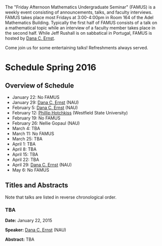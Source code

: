 The "Friday Afternoon Mathematics Undergraduate Seminar" (FAMUS) is a weekly event consisting of announcements, talks, and faculty interviews.  FAMUS takes place most Fridays at 3:00-4:00pm in Room 164 of the Adel Mathematics Building.  Typically the first half of FAMUS consists of a talk on a mathematical topic while an interview of a faculty member takes place in the second half. While Jeff Rushall is on sabbatical in Portugal, FAMUS is hosted by [Dana C. Ernst](http://dcernst.github.io).  

Come join us for some entertaining talks!  Refreshments always served.

# Schedule Spring 2016 #

## Overview of Schedule ##
  - January 22: No FAMUS
  - January 29: [Dana C. Ernst](http://dcernst.github.io) (NAU)
  - February 5: [Dana C. Ernst](http://dcernst.github.io) (NAU)
  - February 12: [Phillip Hotchkiss](http://www.westfield.ma.edu/math/faculty/hotchkiss/pkh.html) (Westfield State University)
  - February 19: No FAMUS
  - February 26: Nellie Gopaul (NAU)
  - March 4: TBA
  - March 11: No FAMUS
  - March 25: TBA
  - April 1: TBA
  - April 8: TBA
  - April 15: TBA
  - April 22: TBA
  - April 29: [Dana C. Ernst](http://dcernst.github.io) (NAU)
  - May 6: No FAMUS

## Titles and Abstracts ##

Note that talks are listed in reverse chronological order.

### TBA ###

**Date:** January 22, 2015

**Speaker:** [Dana C. Ernst](http://dcernst.github.io) (NAU)

**Abstract:** TBA
